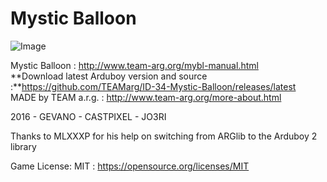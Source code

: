 # Mystic Balloon  
![Image](http://www.team-arg.org/masterfiles/team-arg-mybl/images/banner-ID-34.png)

Mystic Balloon : http://www.team-arg.org/mybl-manual.html  
**Download latest Arduboy version and source :**https://github.com/TEAMarg/ID-34-Mystic-Balloon/releases/latest  
MADE by TEAM a.r.g. : http://www.team-arg.org/more-about.html
 
2016 - GEVANO - CASTPIXEL - JO3RI

Thanks to MLXXXP for his help on switching from ARGlib to the Arduboy 2 library

Game License: MIT : https://opensource.org/licenses/MIT

